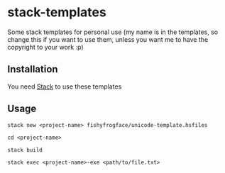 # stack-templates
Some stack templates for personal use (my name is in the templates, so change this if you want to use them, unless you want me to have the copyright to your work :p)

## Installation
You need [Stack](https://www.haskell.org/platform/) to use these templates

## Usage
```
stack new <project-name> fishyfrogface/unicode-template.hsfiles
```
```
cd <project-name>
```
```
stack build
```
```
stack exec <project-name>-exe <path/to/file.txt>
```
